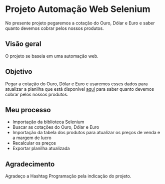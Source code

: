 # Projeto Automação Web Selenium

No presente projeto pegaremos a cotação do Ouro, Dólar e Euro e saber quanto devemos cobrar pelos nossos produtos.

## Visão geral

O projeto se baseia em uma automação web.

## Objetivo

Pegar a cotação do Ouro, Dólar e Euro e usaremos esses dados para atualizar a planilha que está disponível <a href="https://drive.google.com/drive/folders/1KmAdo593nD8J9QBaZxPOG1yxHZua4Rtv?usp=sharing">aqui</a> para saber quanto devemos cobrar pelos nossos produtos.

## Meu processo

- Importação da biblioteca Selenium
- Buscar as cotações do Ouro, Dólar e Euro
- Importação da tabela dos produtos para atualizar os preços de venda e a margem de lucro
- Recalcular os preços
- Exportar planilha atualizada

## Agradecimento

Agradeço a Hashtag Programação pela indicação do projeto.
